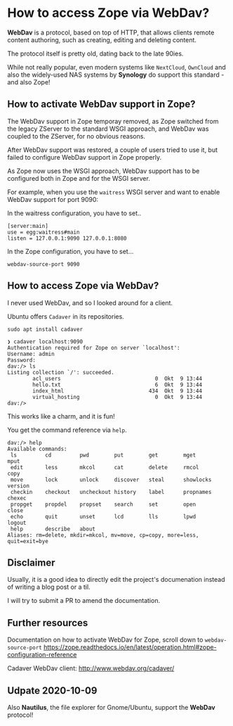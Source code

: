 # How to access Zope via WebDav?

**WebDav** is a protocol, based on top of HTTP, that allows clients remote content authoring, such as creating, editing and deleting content.

The protocol itself is pretty old, dating back to the late 90ies.

While not really popular, even modern systems like `NextCloud`, `OwnCloud` and also the widely-used NAS systems by **Synology** do support this standard - and also Zope!

## How to activate WebDav support in Zope?

The WebDav support in Zope temporay removed, as Zope switched from the legacy ZServer to the standard WSGI approach, and WebDav was coupled to the ZServer, for no obvious reasons.

After WebDav support was restored, a couple of users tried to use it, but failed to configure WebDav support in Zope properly.

As Zope now uses the WSGI approach, WebDav support has to be configured both in Zope and for the WSGI server.

For example, when you use the `waitress` WSGI server and want to enable WebDav support for port 9090:

In the waitress configuration, you have to set..
```
[server:main]
use = egg:waitress#main
listen = 127.0.0.1:9090 127.0.0.1:8080
```

In the Zope configuration, you have to set...
```
webdav-source-port 9090
```

## How to access Zope via WebDav?

I never used WebDav, and so I looked around for a client.

Ubuntu offers `Cadaver` in its repositories.

```
sudo apt install cadaver
```

```
❯ cadaver localhost:9090
Authentication required for Zope on server `localhost':
Username: admin
Password: 
dav:/> ls
Listing collection `/': succeeded.
        acl_users                              0  Okt  9 13:44
        hello.txt                              6  Okt  9 13:44
        index_html                           434  Okt  9 13:44
        virtual_hosting                        0  Okt  9 13:44
dav:/> 
```

This works like a charm, and it is fun!

You get the command reference via `help`.
```
dav:/> help
Available commands: 
 ls         cd         pwd        put        get        mget       mput       
 edit       less       mkcol      cat        delete     rmcol      copy       
 move       lock       unlock     discover   steal      showlocks  version    
 checkin    checkout   uncheckout history    label      propnames  chexec     
 propget    propdel    propset    search     set        open       close      
 echo       quit       unset      lcd        lls        lpwd       logout     
 help       describe   about      
Aliases: rm=delete, mkdir=mkcol, mv=move, cp=copy, more=less, quit=exit=bye
```

## Disclaimer

Usually, it is a good idea to directly edit the project's documenation instead of writing a blog post or a til.

I will try to submit a PR to amend the documentation.

## Further resources

Documentation on how to activate WebDav for Zope, scroll down to `webdav-source-port`
https://zope.readthedocs.io/en/latest/operation.html#zope-configuration-reference

Cadaver WebDav client: http://www.webdav.org/cadaver/

## Udpate 2020-10-09

Also **Nautilus**, the file explorer for Gnome/Ubuntu, support the **WebDav** protocol!
